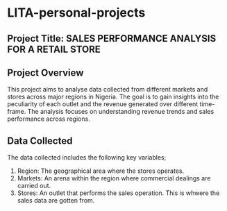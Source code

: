 # LITA-personal-projects

## Project Title: SALES PERFORMANCE ANALYSIS FOR A RETAIL STORE

## Project Overview

This project aims to analyse data collected from different markets and stores across major regions in Nigeria. The goal is to gain insights into the peculiarity of each outlet and the revenue generated over different time-frame. The analysis focuses on understanding revenue trends and sales performance across regions.

## Data Collected

The data collected includes the following key variables;
1. Region: The geographical area where the stores operates.
2. Markets: An arena within the region where commercial dealings are carried out.
3. Stores: An outlet that performs the sales operation. This is whwere the sales data are gotten from.
